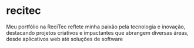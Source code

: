 # recitec
Meu portfólio na ReciTec reflete minha paixão pela tecnologia e inovação, destacando projetos criativos e impactantes que abrangem diversas áreas, desde aplicativos web até soluções de software
